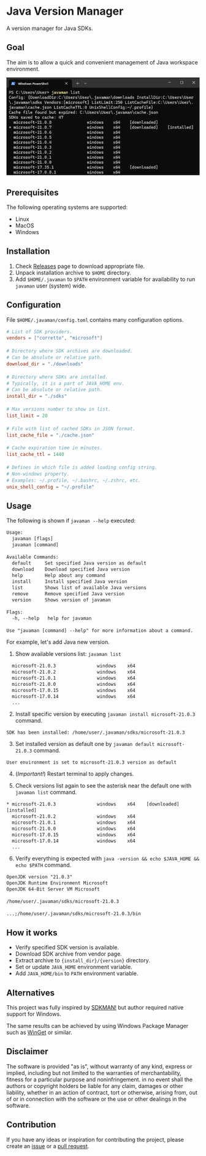 # Java Version Manager

A version manager for Java SDKs.

## Goal

The aim is to allow a quick and convenient management of Java workspace environment.

![image](docs/list.png "List of versions")

## Prerequisites

The following operating systems are supported:

- Linux
- MacOS
- Windows

## Installation

1. Check [Releases](https://github.com/rpanchyk/javaman/releases) page to download appropriate file.
2. Unpack installation archive to `$HOME` directory.
3. Add `$HOME/.javaman` to `$PATH` environment variable for availability to run `javaman` user (system) wide.

## Configuration

File `$HOME/.javaman/config.toml` contains many configuration options.

```toml
# List of SDK providers.
vendors = ["corretto", "microsoft"]

# Directory where SDK archives are downloaded.
# Can be absolute or relative path.
download_dir = "./downloads"

# Directory where SDKs are installed.
# Typically, it is a part of JAVA_HOME env.
# Can be absolute or relative path.
install_dir = "./sdks"

# Max versions number to show in list.
list_limit = 20

# File with list of cached SDKs in JSON format.
list_cache_file = "./cache.json"

# Cache expiration time in minutes.
list_cache_ttl = 1440

# Defines in which file is added loading config string.
# Non-windows property.
# Examples: ~/.profile, ~/.bashrc, ~/.zshrc, etc.
unix_shell_config = "~/.profile"
```

## Usage

The following is shown if `javaman --help` executed:

```
Usage:
  javaman [flags]
  javaman [command]

Available Commands:
  default     Set specified Java version as default
  download    Download specified Java version
  help        Help about any command
  install     Install specified Java version
  list        Shows list of available Java versions
  remove      Remove specified Java version
  version     Shows version of javaman

Flags:
  -h, --help   help for javaman

Use "javaman [command] --help" for more information about a command.
```

For example, let's add Java new version.

1. Show available versions list: `javaman list`

```
  microsoft-21.0.3               windows    x64                    
  microsoft-21.0.2               windows    x64                    
  microsoft-21.0.1               windows    x64                    
  microsoft-21.0.0               windows    x64                    
  microsoft-17.0.15              windows    x64                    
  microsoft-17.0.14              windows    x64                    
  ...
```

2. Install specific version by executing `javaman install microsoft-21.0.3` command.

```
SDK has been installed: /home/user/.javaman/sdks/microsoft-21.0.3
```

3. Set installed version as default one by `javaman default microsoft-21.0.3` command.

```
User environment is set to microsoft-21.0.3 version as default
```

4. (_Important!_) Restart terminal to apply changes.

5. Check versions list again to see the asterisk near the default one with `javaman list` command.

```
* microsoft-21.0.3               windows    x64    [downloaded]    [installed]
  microsoft-21.0.2               windows    x64                    
  microsoft-21.0.1               windows    x64                    
  microsoft-21.0.0               windows    x64                    
  microsoft-17.0.15              windows    x64                    
  microsoft-17.0.14              windows    x64                    
  ...
```

6. Verify everything is expected with `java -version && echo $JAVA_HOME && echo $PATH` command.

```
OpenJDK version "21.0.3"
OpenJDK Runtime Environment Microsoft
OpenJDK 64-Bit Server VM Microsoft

/home/user/.javaman/sdks/microsoft-21.0.3

...;/home/user/.javaman/sdks/microsoft-21.0.3/bin
```

## How it works

- Verify specified SDK version is available.
- Download SDK archive from vendor page.
- Extract archive to `{install_dir}/{version}` directory.
- Set or update `JAVA_HOME` environment variable.
- Add `JAVA_HOME/bin` to `PATH` environment variable.

## Alternatives

This project was fully inspired by [SDKMAN!](https://sdkman.io) but author required native support for Windows.

The same results can be achieved by using Windows Package Manager
such as [WinGet](https://github.com/microsoft/winget-cli) or similar.

## Disclaimer

The software is provided "as is", without warranty of any kind, express or
implied, including but not limited to the warranties of merchantability,
fitness for a particular purpose and noninfringement. in no event shall the
authors or copyright holders be liable for any claim, damages or other
liability, whether in an action of contract, tort or otherwise, arising from,
out of or in connection with the software or the use or other dealings in the
software.

## Contribution

If you have any ideas or inspiration for contributing the project,
please create an [issue](https://github.com/rpanchyk/javaman/issues/new)
or a [pull request](https://github.com/rpanchyk/javaman/pulls).
